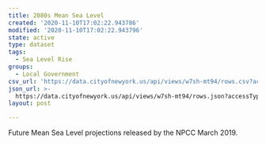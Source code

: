 ```yaml
---
title: 2080s Mean Sea Level
created: '2020-11-10T17:02:22.943786'
modified: '2020-11-10T17:02:22.943796'
state: active
type: dataset
tags:
  - Sea Level Rise
groups:
  - Local Government
csv_url: 'https://data.cityofnewyork.us/api/views/w7sh-mt94/rows.csv?accessType=DOWNLOAD'
json_url: >-
  https://data.cityofnewyork.us/api/views/w7sh-mt94/rows.json?accessType=DOWNLOAD
layout: post

---
```

Future Mean Sea Level projections released by the NPCC March 2019.
